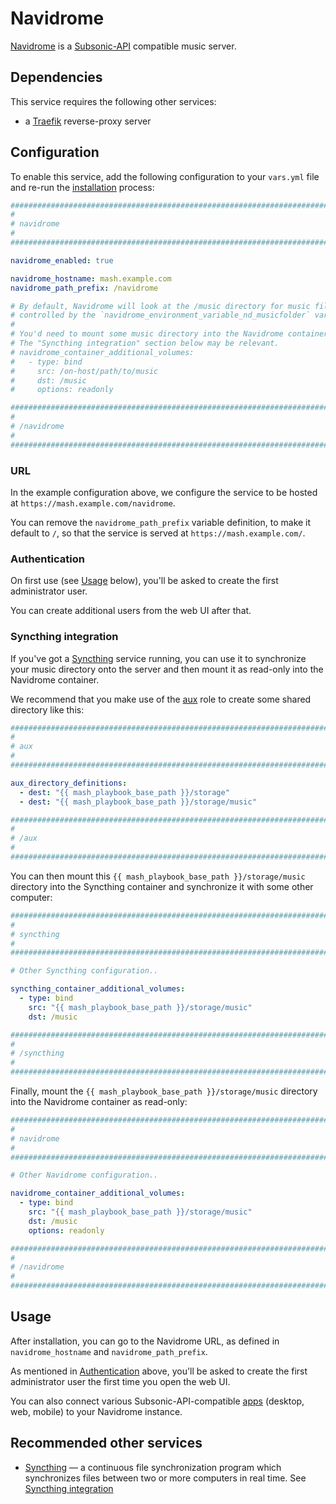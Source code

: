 # Navidrome

[Navidrome](https://www.navidrome.org/) is a [Subsonic-API](http://www.subsonic.org/pages/api.jsp) compatible music server.


## Dependencies

This service requires the following other services:

- a [Traefik](traefik.md) reverse-proxy server


## Configuration

To enable this service, add the following configuration to your `vars.yml` file and re-run the [installation](../installing.md) process:

```yaml
########################################################################
#                                                                      #
# navidrome                                                            #
#                                                                      #
########################################################################

navidrome_enabled: true

navidrome_hostname: mash.example.com
navidrome_path_prefix: /navidrome

# By default, Navidrome will look at the /music directory for music files,
# controlled by the `navidrome_environment_variable_nd_musicfolder` variable.
#
# You'd need to mount some music directory into the Navidrome container, like shown below.
# The "Syncthing integration" section below may be relevant.
# navidrome_container_additional_volumes:
#   - type: bind
#     src: /on-host/path/to/music
#     dst: /music
#     options: readonly

########################################################################
#                                                                      #
# /navidrome                                                           #
#                                                                      #
########################################################################
```

### URL

In the example configuration above, we configure the service to be hosted at `https://mash.example.com/navidrome`.

You can remove the `navidrome_path_prefix` variable definition, to make it default to `/`, so that the service is served at `https://mash.example.com/`.

### Authentication

On first use (see [Usage](#usage) below), you'll be asked to create the first administrator user.

You can create additional users from the web UI after that.

### Syncthing integration

If you've got a [Syncthing](syncthing.md) service running, you can use it to synchronize your music directory onto the server and then mount it as read-only into the Navidrome container.

We recommend that you make use of the [aux](auxiliary.md) role to create some shared directory like this:

```yaml
########################################################################
#                                                                      #
# aux                                                                  #
#                                                                      #
########################################################################

aux_directory_definitions:
  - dest: "{{ mash_playbook_base_path }}/storage"
  - dest: "{{ mash_playbook_base_path }}/storage/music"

########################################################################
#                                                                      #
# /aux                                                                 #
#                                                                      #
########################################################################
```

You can then mount this `{{ mash_playbook_base_path }}/storage/music` directory into the Syncthing container and synchronize it with some other computer:

```yaml
########################################################################
#                                                                      #
# syncthing                                                            #
#                                                                      #
########################################################################

# Other Syncthing configuration..

syncthing_container_additional_volumes:
  - type: bind
    src: "{{ mash_playbook_base_path }}/storage/music"
    dst: /music

########################################################################
#                                                                      #
# /syncthing                                                           #
#                                                                      #
########################################################################
```

Finally, mount the `{{ mash_playbook_base_path }}/storage/music` directory into the Navidrome container as read-only:

```yaml
########################################################################
#                                                                      #
# navidrome                                                            #
#                                                                      #
########################################################################

# Other Navidrome configuration..

navidrome_container_additional_volumes:
  - type: bind
    src: "{{ mash_playbook_base_path }}/storage/music"
    dst: /music
    options: readonly

########################################################################
#                                                                      #
# /navidrome                                                           #
#                                                                      #
########################################################################
```

## Usage

After installation, you can go to the Navidrome URL, as defined in `navidrome_hostname` and `navidrome_path_prefix`.

As mentioned in [Authentication](#authentication) above, you'll be asked to create the first administrator user the first time you open the web UI.

You can also connect various Subsonic-API-compatible [apps](https://www.navidrome.org/docs/overview/#apps) (desktop, web, mobile) to your Navidrome instance.


## Recommended other services

- [Syncthing](syncthing.md) — a continuous file synchronization program which synchronizes files between two or more computers in real time. See [Syncthing integration](#syncthing-integration)
